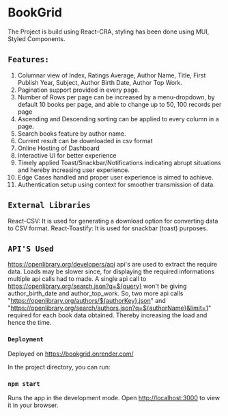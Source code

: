 # BookGrid

The Project is build using React-CRA, styling has been done using MUI, Styled Components.

## `Features:`
1. Columnar view of Index, Ratings Average, Author Name, Title, First Publish Year, Subject, Author Birth Date, Author Top Work.
2. Pagination support provided in every page.
3. Number of Rows per page can be increased by a menu-dropdown, by default 10 books per page, and able to change up to 50, 100 records per page
4. Ascending and Descending sorting can be applied to every column in a page.
5. Search books feature by author name.
6. Current result can be downloaded in csv format
7. Online Hosting of Dashboard
8. Interactive UI for better experience
9. Timely applied Toast/Snackbar/Notifications indicating abrupt situations and hereby increasing user experience.
10. Edge Cases handled and proper user experience is aimed to achieve.
11. Authentication setup using context for smoother transmission of data.

## `External Libraries`

React-CSV: It is used for generating a download option for converting data to CSV format.
React-Toastify: It is used for snackbar (toast) purposes.

## `API'S Used`

https://openlibrary.org/developers/api api's are used to extract the require data.
Loads may be slower since, for displaying the required informations multiple api calls had to made. A single api call to https://openlibrary.org/search.json?q=${query} won't be giving author_birth_date and author_top_work. So, two more api calls "https://openlibrary.org/authors/${authorKey}.json" and "https://openlibrary.org/search/authors.json?q=${authorName}&limit=1" required for each book data obtained. Thereby increasing the load and hence the time.

### `Deployment`

Deployed on https://bookgrid.onrender.com/

In the project directory, you can run:

### `npm start`

Runs the app in the development mode.
Open [http://localhost:3000](http://localhost:3000) to view it in your browser.

